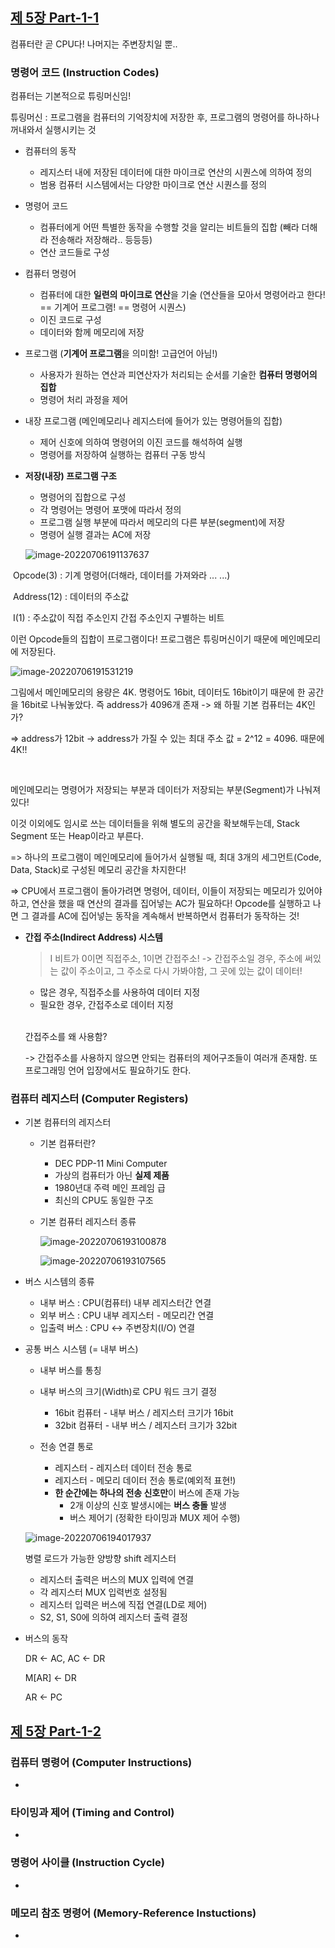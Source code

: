 ## [제 5장 Part-1-1](https://www.youtube.com/watch?v=vSnpYzCuwVY&list=PLc8fQ-m7b1hCHTT7VH2oo0Ng7Et096dYc&index=10)

컴퓨터란 곧 CPU다! 나머지는 주변장치일 뿐..

### 명령어 코드 (Instruction Codes)

컴퓨터는 기본적으로 튜링머신임! 

튜링머신 : 프로그램을 컴퓨터의 기억장치에 저장한 후, 프로그램의 명령어를 하나하나 꺼내와서 실행시키는 것

- 컴퓨터의 동작

  - 레지스터 내에 저장된 데이터에 대한 마이크로 연산의 시퀀스에 의하여 정의
  - 범용 컴퓨터 시스템에서는 다양한 마이크로 연산 시퀀스를 정의

- 명령어 코드

  - 컴퓨터에게 어떤 특별한 동작을 수행할 것을 알리는 비트들의 집합 (빼라 더해라 전송해라 저장해라.. 등등등)
  - 연산 코드들로 구성

- 컴퓨터 명령어

  - 컴퓨터에 대한 **일련의** **마이크로 연산**을 기술 (연산들을 모아서 명령어라고 한다! == 기계어 프로그램! == 명령어 시퀀스)
  - 이진 코드로 구성
  - 데이터와 함께 메모리에 저장

- 프로그램 (**기계어 프로그램**을 의미함! 고급언어 아님!)

  - 사용자가 원하는 연산과 피연산자가 처리되는 순서를 기술한 **컴퓨터 명령어의 집합**
  - 명령어 처리 과정을 제어

- 내장 프로그램 (메인메모리나 레지스터에 들어가 있는 명령어들의 집합)

  - 제어 신호에 의하여 명령어의 이진 코드를 해석하여 실행
  - 명령어를 저장하여 실행하는 컴퓨터 구동 방식

- **저장(내장) 프로그램 구조**

  - 명령어의 집합으로 구성
  - 각 명령어는 명령어 포맷에 따라서 정의
  - 프로그램 실행 부분에 따라서 메모리의 다른 부분(segment)에 저장
  - 명령어 실행 결과는 AC에 저장

  ![image-20220706191137637](5장-기본-컴퓨터의-구조와-설계-Part1.assets/image-20220706191137637.png)

​											Opcode(3) : 기계 명령어(더해라, 데이터를 가져와라 ... ...)

​											Address(12) : 데이터의 주소값

​														 I(1) : 주소값이 직접 주소인지 간접 주소인지 구별하는 비트

이런 Opcode들의 집합이 프로그램이다! 프로그램은 튜링머신이기 때문에 메인메모리에 저장된다.

![image-20220706191531219](5장-기본-컴퓨터의-구조와-설계-Part1.assets/image-20220706191531219.png)

그림에서 메인메모리의 용량은 4K. 명령어도 16bit, 데이터도 16bit이기 때문에 한 공간을 16bit로 나눠놓았다. 즉 address가 4096개 존재 -> 왜 하필 기본 컴퓨터는 4K인가?

=> address가 12bit -> address가 가질 수 있는 최대 주소 값 = 2^12 = 4096. 때문에 4K!!

<br>

메인메모리는 명령어가 저장되는 부분과 데이터가 저장되는 부분(Segment)가 나눠져있다! 

이것 이외에도 임시로 쓰는 데이터들을 위해 별도의 공간을 확보해두는데, Stack Segment 또는 Heap이라고 부른다.

=> 하나의 프로그램이 메인메모리에 들어가서 실행될 때, 최대 3개의 세그먼트(Code, Data, Stack)로 구성된 메모리 공간을 차지한다!

=> CPU에서 프로그램이 돌아가려면 명령어, 데이터, 이들이 저장되는 메모리가 있어야 하고, 연산을 했을 때 연산의 결과를 집어넣는 AC가 필요하다! Opcode를 실행하고 나면 그 결과를 AC에 집어넣는 동작을 계속해서 반복하면서 컴퓨터가 동작하는 것!

- **간접 주소(Indirect Address) 시스템**

  > I 비트가 0이면 직접주소, 1이면 간접주소! -> 간접주소일 경우, 주소에 써있는 값이 주소이고, 그 주소로 다시 가봐야함, 그 곳에 있는 값이 데이터!

  - 많은 경우, 직접주소를 사용하여 데이터 지정
  - 필요한 경우, 간접주소로 데이터 지정

  <br>

  간접주소를 왜 사용함? 

  -> 간접주소를 사용하지 않으면 안되는 컴퓨터의 제어구조들이 여러개 존재함. 또 프로그래밍 언어 입장에서도 필요하기도 한다.

### 컴퓨터 레지스터 (Computer Registers)

- 기본 컴퓨터의 레지스터

  - 기본 컴퓨터란?

    - DEC PDP-11 Mini Computer
    - 가상의 컴퓨터가 아닌 **실제 제품**
    - 1980년대 주력 메인 프레임 급
    - 최신의 CPU도 동일한 구조

  - 기본 컴퓨터 레지스터 종류

    ![image-20220706193100878](5장-기본-컴퓨터의-구조와-설계-Part1.assets/image-20220706193100878.png)

    ![image-20220706193107565](5장-기본-컴퓨터의-구조와-설계-Part1.assets/image-20220706193107565.png)

- 버스 시스템의 종류

  - 내부 버스 : CPU(컴퓨터) 내부 레지스터간 연결
  - 외부 버스 : CPU 내부 레지스터 - 메모리간 연결
  - 입출력 버스 : CPU <-> 주변장치(I/O) 연결

- 공통 버스 시스템 (= 내부 버스)

  - 내부 버스를 통칭
  - 내부 버스의 크기(Width)로 CPU 워드 크기 결정
    - 16bit 컴퓨터 - 내부 버스 / 레지스터 크기가 16bit
    - 32bit 컴퓨터 - 내부 버스 / 레지스터 크기가 32bit

  - 전송 연결 통로
    - 레지스터 - 레지스터 데이터 전송 통로
    - 레지스터 - 메모리 데이터 전송 통로(예외적 표현!)
    - **한 순간에는 하나의 전송 신호만**이 버스에 존재 가능
      - 2개 이상의 신호 발생시에는 **버스 충돌** 발생
      - 버스 제어기 (정확한 타이밍과 MUX 제어 수행)


  ![image-20220706194017937](5장-기본-컴퓨터의-구조와-설계-Part1.assets/image-20220706194017937.png)

  병렬 로드가 가능한 양방향 shift 레지스터

  - 레지스터 출력은 버스의 MUX 입력에 연결
  - 각 레지스터 MUX 입력번호 설정됨
  - 레지스터 입력은 버스에 직접 연결(LD로 제어)
  - S2, S1, S0에 의하여 레지스터 출력 결정

- 버스의 동작

  DR <- AC, AC <- DR

  M[AR] <- DR

  AR <- PC

## [제 5장 Part-1-2](https://www.youtube.com/watch?v=T2oKxvinK84&list=PLc8fQ-m7b1hCHTT7VH2oo0Ng7Et096dYc&index=11)

### 컴퓨터 명령어 (Computer Instructions)

- 

### 타이밍과 제어 (Timing and Control)

- 

### 명령어 사이클 (Instruction Cycle)

- 

### 메모리 참조 명령어 (Memory-Reference Instuctions)

-
